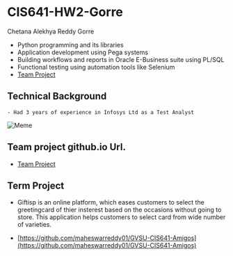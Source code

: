 # CIS641-HW2-Gorre
Chetana Alekhya Reddy Gorre

*  Python programming and its libraries
*  Application development using Pega systems
*  Building workflows and reports in Oracle E-Business suite using PL/SQL
*  Functional testing using automation tools like Selenium
* [Team Project](https://github.com/maheswarreddy01/GVSU-CIS641-Amigos)


## Technical Background
    - Had 3 years of experience in Infosys Ltd as a Test Analyst
    
![Meme](https://ih1.redbubble.net/image.875111905.4798/flat,750x,075,f-pad,750x1000,f8f8f8.jpg)

## Team project github.io Url.

* [Team Project](https://maheswarreddy01.github.io/GVSU-CIS641-Amigos/)


## Term Project
* Giftisp is an online platform, which eases customers to select the greetingcard of thier insterest based on the occasions without going to store. This application helps customers to select card from wide number of varieties.


* [https://github.com/maheswarreddy01/GVSU-CIS641-Amigos](https://github.com/maheswarreddy01/GVSU-CIS641-Amigos)